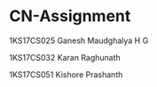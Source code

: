 # CN-Assignment
1KS17CS025 Ganesh Maudghalya H G

1KS17CS032 Karan Raghunath

1KS17CS051 Kishore Prashanth


